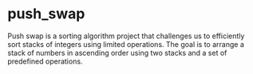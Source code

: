 # push_swap
Push swap is a sorting algorithm project that challenges us to efficiently sort stacks of integers using limited operations. The goal is to arrange a stack of numbers in ascending order using two stacks and a set of predefined operations.
